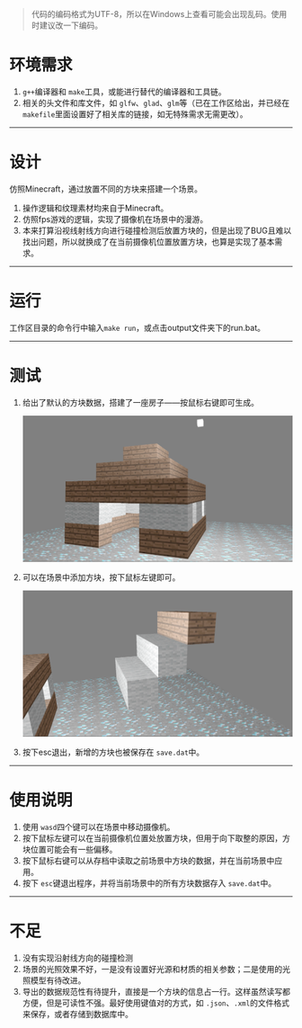 > 代码的编码格式为UTF-8，所以在Windows上查看可能会出现乱码。使用时建议改一下编码。

# 环境需求

1. `g++`编译器和 `make`工具，或能进行替代的编译器和工具链。
2. 相关的头文件和库文件，如 `glfw`、`glad`、`glm`等（已在工作区给出，并已经在 `makefile`里面设置好了相关库的链接，如无特殊需求无需更改）。

---

# 设计

仿照Minecraft，通过放置不同的方块来搭建一个场景。

1. 操作逻辑和纹理素材均来自于Minecraft。
2. 仿照fps游戏的逻辑，实现了摄像机在场景中的漫游。
3. 本来打算沿视线射线方向进行碰撞检测后放置方块的，但是出现了BUG且难以找出问题，所以就换成了在当前摄像机位置放置方块，也算是实现了基本需求。

---
# 运行

工作区目录的命令行中输入`make run`，或点击output文件夹下的run.bat。

---

# 测试

1. 给出了默认的方块数据，搭建了一座房子——按鼠标右键即可生成。

    ![image-20220605170202211](./static/img/image-20220605170202211.png)

2. 可以在场景中添加方块，按下鼠标左键即可。

    ![image-20220605170458535](./static/img/image-20220605170458535.png)

3. 按下esc退出，新增的方块也被保存在 `save.dat`中。

---

# 使用说明

1. 使用 `wasd`四个键可以在场景中移动摄像机。
2. 按下鼠标左键可以在当前摄像机位置处放置方块，但用于向下取整的原因，方块位置可能会有一些偏移。
3. 按下鼠标右键可以从存档中读取之前场景中方块的数据，并在当前场景中应用。
4. 按下 `esc`键退出程序，并将当前场景中的所有方块数据存入 `save.dat`中。

---

# 不足

1. 没有实现沿射线方向的碰撞检测
2. 场景的光照效果不好，一是没有设置好光源和材质的相关参数；二是使用的光照模型有待改进。
3. 导出的数据规范性有待提升，直接是一个方块的信息占一行。这样虽然读写都方便，但是可读性不强。最好使用键值对的方式，如 `.json`、`.xml`的文件格式来保存，或者存储到数据库中。
